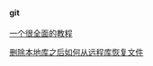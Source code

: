#### git

[一个很全面的教程](https://www.jianshu.com/p/371e3f9d0535)

[删除本地库之后如何从远程库恢复文件](https://blog.csdn.net/ffscript/article/details/74450821)

